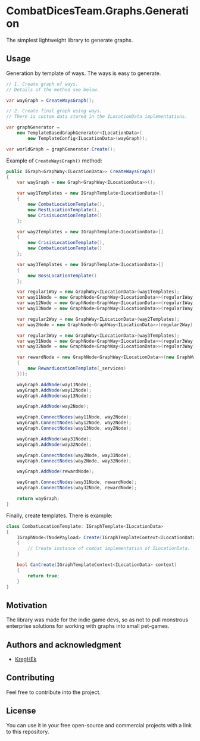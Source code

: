 # CombatDicesTeam.Graphs.Generation

The simplest lightweight library to generate graphs.

## Usage

Generation by template of ways. The ways is easy to generate.

```c#
// 1. Create graph of ways.
// Details of the method see below.

var wayGraph = CreateWaysGraph();

// 2. Create final graph using ways.
// There is custom data stored in the ILocationData implementations.

var graphGenerator =
	new TemplateBasedGraphGenerator<ILocationData>(
		new TemplateConfig<ILocationData>(wayGraph));

var worldGraph = graphGenerator.Create();
```

Example of `CreateWaysGraph()` method:

```c#
public IGraph<GraphWay<ILocationData>> CreateWaysGraph()
{
    var wayGraph = new Graph<GraphWay<ILocationData>>();

	var way1Templates = new IGraphTemplate<ILocationData>[]
	{
		new CombatLocationTemplate(),
		new RestLocationTemplate(),
		new CrisisLocationTemplate()
	};

	var way2Templates = new IGraphTemplate<ILocationData>[]
	{
	    new CrisisLocationTemplate(),
		new CombatLocationTemplate()
	};

	var way3Templates = new IGraphTemplate<ILocationData>[]
	{
		new BossLocationTemplate()
	};

	var regular1Way = new GraphWay<ILocationData>(way1Templates);
	var way11Node = new GraphNode<GraphWay<ILocationData>>(regular1Way);
	var way12Node = new GraphNode<GraphWay<ILocationData>>(regular1Way);
	var way13Node = new GraphNode<GraphWay<ILocationData>>(regular1Way);

	var regular2Way = new GraphWay<ILocationData>(way2Templates);
	var way2Node = new GraphNode<GraphWay<ILocationData>>(regular2Way);

	var regular3Way = new GraphWay<ILocationData>(way3Templates);
	var way31Node = new GraphNode<GraphWay<ILocationData>>(regular3Way);
	var way32Node = new GraphNode<GraphWay<ILocationData>>(regular3Way);

	var rewardNode = new GraphNode<GraphWay<ILocationData>>(new GraphWay<ILocationData>(new[]
	{
		new RewardLocationTemplate(_services)
	}));

	wayGraph.AddNode(way11Node);
	wayGraph.AddNode(way12Node);
	wayGraph.AddNode(way13Node);

	wayGraph.AddNode(way2Node);

	wayGraph.ConnectNodes(way11Node, way2Node);
	wayGraph.ConnectNodes(way12Node, way2Node);
	wayGraph.ConnectNodes(way13Node, way2Node);

	wayGraph.AddNode(way31Node);
	wayGraph.AddNode(way32Node);

	wayGraph.ConnectNodes(way2Node, way31Node);
	wayGraph.ConnectNodes(way2Node, way32Node);

	wayGraph.AddNode(rewardNode);

	wayGraph.ConnectNodes(way31Node, rewardNode);
	wayGraph.ConnectNodes(way32Node, rewardNode);

	return wayGraph;
}
```

Finally, create templates. There is example:

```c#
class CombatLocationTemplate: IGraphTemplate<ILocationData>
{
    IGraphNode<TNodePayload> Create(IGraphTemplateContext<ILocationData> context)
	{
	    // Create instance of combat implementation of ILocationData.
	}

    bool CanCreate(IGraphTemplateContext<ILocationData> context)
	{
		return true;
	}
}
```

## Motivation

The library was made for the indie game devs, so as not to pull monstrous enterprise solutions for working with graphs into small pet-games.

## Authors and acknowledgment

*   [KregHEk](https://github.com/kreghek)

## Contributing

Feel free to contribute into the project.

## License

You can use it in your free open-source and commercial projects with a link to this repository.
